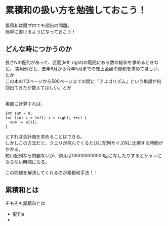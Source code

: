 # 累積和の扱い方を勉強しておこう！

累積和は競プロでも頻出の問題。  
簡単に書けるようになっておこう！

## どんな時につかうのか

長さNの配列があって、区間[left, right)の範囲にある数の総和を求めるときなど。
実用例だと、去年8月から今年5月までの売上金額の総和を求めてほしい、とか  
この本の112ページから500ページまでの間に「アルゴリズム」という単語が何回出てきたか数えてほしい。とか

<br>
素直に計算すれば、

```
int sum = 0;
for (int i = left; i < right; ++i) {
  sum += a[i];
}
```

とすれば合計値を求めることはできる。  
しかしこの方法だと、クエリが飛んでくるたびに配列サイズNに比例する時間がかかる。  
短い配列なら問題ないが、例えば100000000000回こなしたりするとシャレにならない時間になる。  

この問題を解決してくれるのが累積和手法！！

## 累積和とは

そもそも累積和とは
- 配列a
- 
